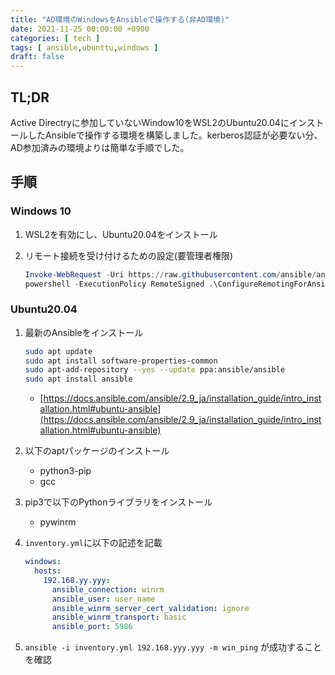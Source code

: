 ```yaml
---
title: "AD環境のWindowsをAnsibleで操作する(非AD環境)"
date: 2021-11-25 00:00:00 +0900
categories: [ tech ]
tags: [ ansible,ubunttu,windows ]
draft: false
---
```


## TL;DR

Active Directryに参加していないWindow10をWSL2のUbuntu20.04にインストールしたAnsibleで操作する環境を構築しました。kerberos認証が必要ない分、AD参加済みの環境よりは簡単な手順でした。

## 手順

### Windows 10

1. WSL2を有効にし、Ubuntu20.04をインストール
1. リモート接続を受け付けるための設定(要管理者権限)

   ```powershell
   Invoke-WebRequest -Uri https://raw.githubusercontent.com/ansible/ansible/devel/examples/scripts/ConfigureRemotingForAnsible.ps1 -OutFile ConfigureRemotingForAnsible.ps1
   powershell -ExecutionPolicy RemoteSigned .\ConfigureRemotingForAnsible.ps1
   ```

### Ubuntu20.04

1. 最新のAnsibleをインストール

   ```bash
   sudo apt update
   sudo apt install software-properties-common
   sudo apt-add-repository --yes --update ppa:ansible/ansible
   sudo apt install ansible
   ```

   * [https://docs.ansible.com/ansible/2.9_ja/installation_guide/intro_installation.html#ubuntu-ansible](https://docs.ansible.com/ansible/2.9_ja/installation_guide/intro_installation.html#ubuntu-ansible)
1. 以下のaptパッケージのインストール
   * python3-pip
   * gcc
1. pip3で以下のPythonライブラリをインストール
   * pywinrm
1. `inventory.yml`に以下の記述を記載

   ```yaml
   windows:
     hosts:
       192.168.yy.yyy:
         ansible_connection: winrm
         ansible_user: user_name
         ansible_winrm_server_cert_validation: ignore
         ansible_winrm_transport: basic
         ansible_port: 5986
   ```

1. `ansible -i inventory.yml 192.168.yyy.yyy -m win_ping` が成功することを確認
